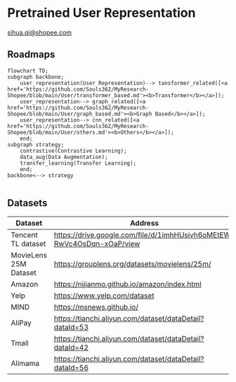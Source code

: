 # Pretrained User Representation

sihua.qi@shopee.com



## Roadmaps

```mermaid
flowchart TD;
subgraph backbone;
    user_representation(User Representation)--> tansformer_related([<a href='https://github.com/Souls362/MyResearch-Shopee/blob/main/User/transformer_based.md'><b>Transformer</b></a>]);
    user_representation--> graph_related([<a href='https://github.com/Souls362/MyResearch-Shopee/blob/main/User/graph_based.md'><b>Graph Based</b></a>]);
    user_representation--> cnn_related([<a href='https://github.com/Souls362/MyResearch-Shopee/blob/main/User/others.md'><b>Others</b></a>]);
    end;
subgraph strategy;
    contrastive(Contrastive Learning);
    data_aug(Data Augmentation);
    transfer_learning(Transfer Learning);
    end;
backbone<--> strategy


```


## Datasets

| Dataset               | Address                                                      | Size |
| --------------------- | ------------------------------------------------------------ | ---- |
| Tencent TL dataset    | https://drive.google.com/file/d/1imhHUsivh6oMEtEW-RwVc4OsDqn-xOaP/view |      |
| MovieLens 25M Dataset | https://grouplens.org/datasets/movielens/25m/                | 25m  |
| Amazon                | https://nijianmo.github.io/amazon/index.html                 |      |
| Yelp                  | https://www.yelp.com/dataset                                 |      |
| MIND                  | https://msnews.github.io/                                    |      |
| AliPay                | https://tianchi.aliyun.com/dataset/dataDetail?dataId=53      |      |
| Tmall                 | https://tianchi.aliyun.com/dataset/dataDetail?dataId=42      |      |
| Alimama               | https://tianchi.aliyun.com/dataset/dataDetail?dataId=56      |      |





